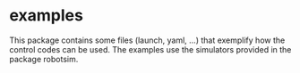 # examples

This package contains some files (launch, yaml, ...) that exemplify how the control codes can be used. The examples use the simulators provided in the package robotsim.
